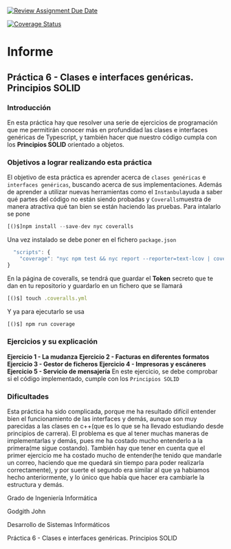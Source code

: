 [![Review Assignment Due Date](https://classroom.github.com/assets/deadline-readme-button-24ddc0f5d75046c5622901739e7c5dd533143b0c8e959d652212380cedb1ea36.svg)](https://classroom.github.com/a/G0JN8jPZ)

[![Coverage Status](https://coveralls.io/repos/github/ULL-ESIT-INF-DSI-2324/ull-esit-inf-dsi-23-24-prct06-generics-solid-Gith138/badge.svg?branch=main)](https://coveralls.io/github/ULL-ESIT-INF-DSI-2324/ull-esit-inf-dsi-23-24-prct06-generics-solid-Gith138?branch=main)

# Informe
## Práctica 6 - Clases e interfaces genéricas. Principios SOLID
### Introducción
En esta práctica hay que resolver una serie de ejercicios de programación que me permitirán conocer más en profundidad las clases e interfaces genéricas de Typescript, y también hacer que nuestro código cumpla con los **Principios SOLID** orientado a objetos.

### Objetivos a lograr realizando esta práctica
El objetivo de esta práctica es aprender acerca de `clases genéricas` e `interfaces genéricas`, buscando acerca de sus implementaciones. Además de aprender a utilizar nuevas herramientas como el `Instanbul`ayuda a saber qué partes del código no están siendo probadas y `Coveralls`muestra de manera atractiva qué tan bien se están haciendo las pruebas. 
Para intalarlo se pone
```ts
[()$]npm install --save-dev nyc coveralls
```

Una vez instalado se debe poner en el fichero `package.json`
```ts
  "scripts": {
    "coverage": "nyc npm test && nyc report --reporter=text-lcov | coveralls && rm -rf .nyc_output"
}
```
En la página de coveralls, se tendrá que guardar el **Token** secreto que te dan en tu repositorio y guardarlo en un fichero que se llamará
```ts
[()$] touch .coveralls.yml
```

Y ya para ejecutarlo se usa
```ts
[()$] npm run coverage
```

### Ejercicios y su explicación
**Ejercicio 1 - La mudanza**
**Ejercicio 2 - Facturas en diferentes formatos**
**Ejercicio 3 - Gestor de ficheros**
**Ejercicio 4 - Impresoras y escáneres**
**Ejercicio 5 - Servicio de mensajería**
En este ejercicio, se debe comprobar si el código implementado, cumple con los `Principios SOLID`

### Dificultades

  Esta práctica ha sido complicada, porque me ha resultado difícil entender bien el funcionamiento de las interfaces y demás, aunque son muy parecidas a las clases en c++(que es lo que se ha llevado estudiando desde principios de carrera). El problema es que al tener muchas maneras de implementarlas y demás, pues me ha costado mucho entenderlo a la primera(me sigue costando). También hay que tener en cuenta que el primer ejercicio me ha costado mucho de entender(he tenido que mandarle un correo, haciendo que me quedará sin tiempo para poder realizarla correctamente), y por suerte el segundo era similar al que ya habiamos hecho anteriormente, y lo único que había que hacer era cambiarle la estructura y demás.

  Grado de Ingeniería Informática

  Godgith John

  Desarrollo de Sistemas Informáticos

  Práctica 6 - Clases e interfaces genéricas. Principios SOLID
